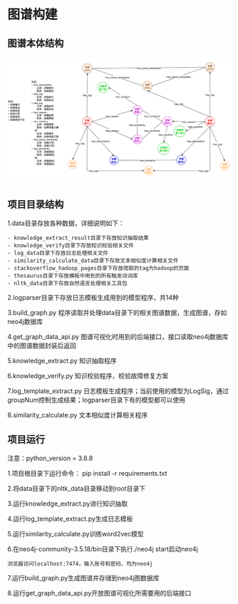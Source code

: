 # 图谱构建

## 图谱本体结构
![图谱本体结构](./data/graph.png)
## 项目目录结构
1.data目录存放各种数据，详细说明如下：
```
- knowledge_extract_result目录下存放知识抽取结果
- knowledge_verify目录下存放知识校验相关文件
- log_data目录下存放日志处理相关文件
- similarity_calculate_data目录下存放文本相似度计算相关文件
- stackoverflow_hadoop_pages目录下存放爬取的tag为hadoop的页面
- thesaurus目录下存放模板中用到的所有触发词词库
- nltk_data目录下存放自然语言处理相关工具包
```
2.logparser目录下存放日志模板生成用到的模型程序，共14种

3.build_graph.py 程序读取并处理data目录下的相关图谱数据，生成图谱，存如neo4j数据库

4.get_graph_data_api.py 图谱可视化时用到的后端接口，接口读取neo4j数据库中的图谱数据封装后返回

5.knowledge_extract.py 知识抽取程序

6.knowledge_verify.py 知识校验程序，校验故障修复方案

7.log_template_extract.py 日志模板生成程序；当前使用的模型为LogSig，通过groupNum控制生成结果；logparser目录下有的模型都可以使用

8.similarity_calculate.py 文本相似度计算相关程序
## 项目运行
注意：python_version = 3.6.8

1.项目根目录下运行命令：
pip install -r requirements.txt

2.将data目录下的nltk_data目录移动到root目录下

3.运行knowledge_extract.py进行知识抽取

4.运行log_template_extract.py生成日志模板

5.运行similarity_calculate.py训练word2vec模型

6.在neo4j-community-3.5.18/bin目录下执行./neo4j start启动neo4j
```
浏览器访问localhost:7474，输入账号和密码，均为neo4j
```

7.运行build_graph.py生成图谱并存储到neo4j图数据库

8.运行get_graph_data_api.py开放图谱可视化所需要用的后端接口
